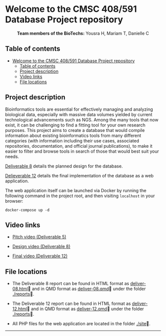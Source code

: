 # Welcome to the CMSC 408/591 Database Project repository

<div align="center"><b>Team members of the BioTechs:</b> Yousra H, Mariam T, Danielle C </div>

## Table of contents

- [Welcome to the CMSC 408/591 Database Project repository](#welcome-to-the-cmsc-408591-database-project-repository)
  - [Table of contents](#table-of-contents)
  - [Project description](#project-description)
  - [Video links](#video-links)
  - [File locations](#file-locations)

## Project description

Bioinformatics tools are essential for effectively managing and analyzing biological data, especially with massive data volumes yielded by current technological advancements such as NGS. Among the many tools that now exist, it can be challenging to find a fitting tool for your own research purposes. This project aims to create a database that would compile information about existing bioinformatics tools from many different categories (with information including their use cases, associated repositories, documentation, and official journal publications), to make it easier to filter and browse tools in search of those that would best suit your needs.

[Deliverable 8](reports/deliver-08.html) details the planned design for the database.

[Delieverable 12](reports/deliver-12.html) details the final implementation of the database as a web application.

The web application itself can be launched via Docker by running the following command in the project root, and then visiting ```localhost``` in your browser:
```
docker-compose up -d
```

## Video links
* <a href=https://vcu.mediaspace.kaltura.com/media/Deliverable%205%20-%20Topic%20Proposal%3A%20Database%20of%20Bioinformatics%20Tools/1_a0vnva4j>Pitch video (Deliverable 5)</a>

* <a href=https://vcu.mediaspace.kaltura.com/media/Deliverable%208%20-%20Database%20Design/1_merrm6pk>Design video (Deliverable 8)</a>

* <a href=https://vcu.mediaspace.kaltura.com/media/CMSC+408+591+-+Deliverable+12/1_m9uwemsk>Final video (Deliverable 12)</a>

## File locations

- The Deliverable 8 report can be found in HTML format as [deliver-08.html](reports/deliver-08.html)📝 and in QMD format as [deliver-08.qmd](reports/deliver-08.qmd)📝 under the folder [./reports](reports)📁.

- The Deliverable 12 report can be found in HTML format as [deliver-12.html](reports/deliver-12.html)📝 and in QMD format as [deliver-12.qmd](reports/deliver-12.qmd)📝 under the folder [./reports](reports)📁.

- All PHP files for the web application are located in the folder [./site](./site)📁.

---
